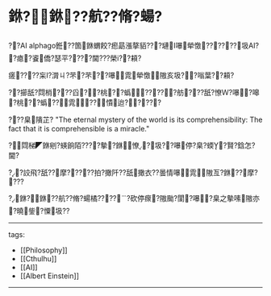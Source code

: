 ﻿---
layout: default
---

# 銝?銝??航??脩?蝪?

??AI alphago銋??箇銝蝟餃?瘛勗漲摮貊???璉I嚗犖憿????⊥??圾AI??瘜?餈僑?瑟平????閫???榮i??頛?

瘥????杗I?潸ㄐ?芣?芣??嚗雿犖憿隞亥圾??嗡葉??頛?


??擳舐?閰梢???舀??桃??蟡?????舫???舐?憭Ｗ?嚗?嗥?桃??蟡??雿??憒迨?????

???臬隤芷? "The eternal mystery of the world is its comprehensibility: The fact that it is comprehensible is a miracle." 

?閰梯◤銝剜?蝧餉陌????摰?銝憭◤?圾??嚗停?臬?蝡?賢?鋡怎?閫?

??詨飛?舐??摩?????拍?撖阡??舐撖衣??曇情嚗雿隞亙?銝??摩????

 

?銝?銝??航??脩?蝪橘?????砍停瘝?隞颱?閬?嚗?臬之摰嗉隞亦?曉鈭?憟圾??

 

---
tags:
  - [[Philosophy]]
  - [[Cthulhu]]
  - [[AI]]
  - [[Albert Einstein]]

---


